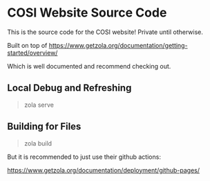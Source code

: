# COSI Website Source Code

This is the source code for the COSI website!
Private until otherwise.

Built on top of https://www.getzola.org/documentation/getting-started/overview/

Which is well documented and recommend checking out.

## Local Debug and Refreshing

> zola serve

## Building for Files

> zola build

But it is recommended to just use their github actions:

https://www.getzola.org/documentation/deployment/github-pages/

